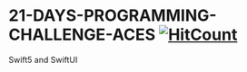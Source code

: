 # 21-DAYS-PROGRAMMING-CHALLENGE-ACES           [![HitCount](http://hits.dwyl.com/sagarhedaoo/21-DAYS-PROGRAMMING-CHALLENGE-ACES.svg)](http://hits.dwyl.com/sagarhedaoo/21-DAYS-PROGRAMMING-CHALLENGE-ACES)

 Swift5 and SwiftUI
